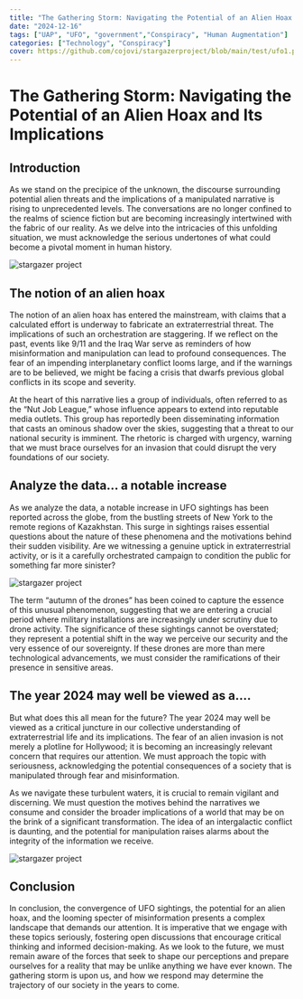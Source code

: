 ```yaml
---
title: "The Gathering Storm: Navigating the Potential of an Alien Hoax and Its Implications"
date: "2024-12-16"
tags: ["UAP", "UFO", "government","Conspiracy", "Human Augmentation"]
categories: ["Technology", "Conspiracy"]
cover: https://github.com/cojovi/stargazerproject/blob/main/test/ufo1.png?raw=true
---
```


# The Gathering Storm: Navigating the Potential of an Alien Hoax and Its Implications

## Introduction
As we stand on the precipice of the unknown, the discourse surrounding potential alien threats and the implications of a manipulated narrative is rising to unprecedented levels. The conversations are no longer confined to the realms of science fiction but are becoming increasingly intertwined with the fabric of our reality. As we delve into the intricacies of this unfolding situation, we must acknowledge the serious undertones of what could become a pivotal moment in human history.

<img src="https://github.com/cojovi/stargazerproject/blob/main/test/alien_boardroom.png?raw=true" alt="stargazer project">

## The notion of an alien hoax
The notion of an alien hoax has entered the mainstream, with claims that a calculated effort is underway to fabricate an extraterrestrial threat. The implications of such an orchestration are staggering. If we reflect on the past, events like 9/11 and the Iraq War serve as reminders of how misinformation and manipulation can lead to profound consequences. The fear of an impending interplanetary conflict looms large, and if the warnings are to be believed, we might be facing a crisis that dwarfs previous global conflicts in its scope and severity.

At the heart of this narrative lies a group of individuals, often referred to as the “Nut Job League,” whose influence appears to extend into reputable media outlets. This group has reportedly been disseminating information that casts an ominous shadow over the skies, suggesting that a threat to our national security is imminent. The rhetoric is charged with urgency, warning that we must brace ourselves for an invasion that could disrupt the very foundations of our society.

## Analyze the data... a notable increase
As we analyze the data, a notable increase in UFO sightings has been reported across the globe, from the bustling streets of New York to the remote regions of Kazakhstan. This surge in sightings raises essential questions about the nature of these phenomena and the motivations behind their sudden visibility. Are we witnessing a genuine uptick in extraterrestrial activity, or is it a carefully orchestrated campaign to condition the public for something far more sinister?

<img src="https://github.com/cojovi/stargazerproject/blob/main/test/outerspace.png?raw=true" alt="stargazer project">

The term “autumn of the drones” has been coined to capture the essence of this unusual phenomenon, suggesting that we are entering a crucial period where military installations are increasingly under scrutiny due to drone activity. The significance of these sightings cannot be overstated; they represent a potential shift in the way we perceive our security and the very essence of our sovereignty. If these drones are more than mere technological advancements, we must consider the ramifications of their presence in sensitive areas.

## The year 2024 may well be viewed as a....
But what does this all mean for the future? The year 2024 may well be viewed as a critical juncture in our collective understanding of extraterrestrial life and its implications. The fear of an alien invasion is not merely a plotline for Hollywood; it is becoming an increasingly relevant concern that requires our attention. We must approach the topic with seriousness, acknowledging the potential consequences of a society that is manipulated through fear and misinformation.

As we navigate these turbulent waters, it is crucial to remain vigilant and discerning. We must question the motives behind the narratives we consume and consider the broader implications of a world that may be on the brink of a significant transformation. The idea of an intergalactic conflict is daunting, and the potential for manipulation raises alarms about the integrity of the information we receive.

<img src="https://github.com/cojovi/stargazerproject/blob/main/test/ufo1.png?raw=true" alt="stargazer project">

## Conclusion
In conclusion, the convergence of UFO sightings, the potential for an alien hoax, and the looming specter of misinformation presents a complex landscape that demands our attention. It is imperative that we engage with these topics seriously, fostering open discussions that encourage critical thinking and informed decision-making. As we look to the future, we must remain aware of the forces that seek to shape our perceptions and prepare ourselves for a reality that may be unlike anything we have ever known. The gathering storm is upon us, and how we respond may determine the trajectory of our society in the years to come.